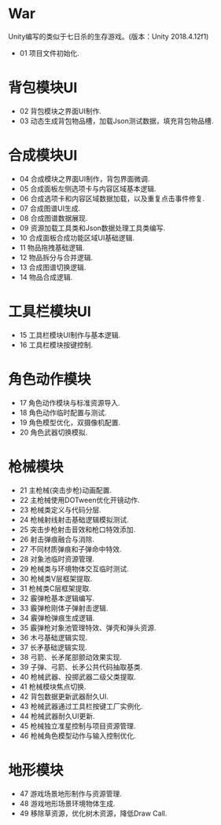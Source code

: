 # War
Unity编写的类似于七日杀的生存游戏。(版本：Unity 2018.4.12f1)

* 01 项目文件初始化.
#
# 背包模块UI
* 02 背包模块之界面UI制作.
* 03 动态生成背包物品槽，加载Json测试数据，填充背包物品槽.

#
# 合成模块UI
* 04 合成模块之界面UI制作，背包界面微调.
* 05 合成面板左侧选项卡与内容区域基本逻辑.
* 06 合成选项卡和内容区域数据加载，以及重复点击事件修复.
* 07 合成图谱UI生成.
* 08 合成图谱数据展现.
* 09 资源加载工具类和Json数据处理工具类编写.
* 10 合成面板合成功能区域UI基础逻辑.
* 11 物品拖拽基础逻辑.
* 12 物品拆分与合并逻辑.
* 13 合成图谱切换逻辑.
* 14 物品合成逻辑.

#
# 工具栏模块UI
* 15 工具栏模块UI制作与基本逻辑.
* 16 工具栏模块按键控制.

#
# 角色动作模块
* 17 角色动作模块与标准资源导入.
* 18 角色动作临时配置与测试.
* 19 角色模型优化，双摄像机配置.
* 20 角色武器切换模拟.

#
# 枪械模块
* 21 主枪械(突击步枪)动画配置.
* 22 主枪械使用DOTween优化开镜动作.
* 23 枪械类定义与代码分层.
* 24 枪械射线射击基础逻辑模拟测试.
* 25 突击步枪射击音效和枪口特效添加.
* 26 射击弹痕融合与消除.
* 27 不同材质弹痕和子弹命中特效.
* 28 对象池临时资源管理.
* 29 枪械类与环境物体交互临时测试.
* 30 枪械类V层框架提取.
* 31 枪械类C层框架提取.
* 32 霰弹枪基本逻辑编写.
* 33 霰弹枪刚体子弹射击逻辑.
* 34 霰弹枪弹痕生成逻辑.
* 35 霰弹枪对象池管理特效、弹壳和弹头资源.
* 36 木弓基础逻辑实现.
* 37 长矛基础逻辑实现.
* 38 弓箭、长矛尾部颤动效果实现.
* 39 子弹、弓箭、长矛公共代码抽取基类.
* 40 枪械武器、投掷武器二级父类提取.
* 41 枪械模块焦点切换.
* 42 背包数据更新武器耐久UI.
* 43 枪械武器通过工具栏按键工厂实例化.
* 44 枪械武器耐久UI更新.
* 45 枪械独立准星控制与项目资源管理.
* 46 枪械角色模型动作与输入控制优化.

#
# 地形模块
* 47 游戏场景地形制作与资源管理.
* 48 游戏地形场景环境物体生成.
* 49 移除草资源，优化树木资源，降低Draw Call.